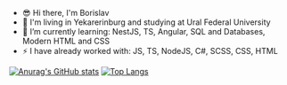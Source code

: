 - :sunglasses: Hi there, I'm Borislav
- :school: I'm living in Yekarerinburg and studying at Ural Federal University
- 🌱 I’m currently learning: NestJS, TS, Angular, SQL and Databases, Modern HTML and CSS
- :zap: I have already worked with: JS, TS, NodeJS, C#, SCSS, CSS, HTML

[![Anurag's GitHub stats](https://github-readme-stats.vercel.app/api?username=Handehoch&show_icons=true&theme=dark)](https://github.com/anuraghazra/github-readme-stats)
[![Top Langs](https://github-readme-stats.vercel.app/api/top-langs/?username=Handehoch&show_icons=true&theme=dark&layout=compact)](https://github.com/anuraghazra/github-readme-stats)
